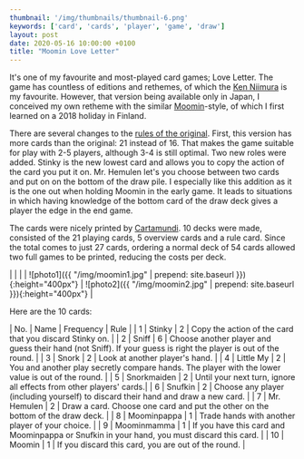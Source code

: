 ```yaml
---
thumbnail: '/img/thumbnails/thumbnail-6.png'
keywords: ['card', 'cards', 'player', 'game', 'draw']
layout: post
date: 2020-05-16 10:00:00 +0100
title: "Moomin Love Letter"
---
```


It's one of my favourite and most-played card games; Love Letter. The game has countless of editions and rethemes, of which the [Ken Niimura](https://kenniimura.squarespace.com/loveletter) is my favourite. However, that version being available only in Japan, I conceived my own retheme with the similar [Moomin](https://www.moomin.com)-style, of which I first learned on a 2018 holiday in Finland. 

There are several changes to the [rules of the original](https://www.ultraboardgames.com/love-letter/game-rules.php). First, this version has more cards than the original: 21 instead of 16. That makes the game suitable for play with 2-5 players, although 3-4 is still optimal. Two new roles were added. Stinky is the new lowest card and allows you to copy the action of the card you put it on. Mr. Hemulen let's you choose between two cards and put on on the bottom of the draw pile. I especially like this addition as it is the one out when holding Moomin in the early game. It leads to situations in which having knowledge of the bottom card of the draw deck gives a player the edge in the end game.

The cards were nicely printed by [Cartamundi](https://www.makemygame.com/). 10 decks were made, consisted of the 21 playing cards, 5 overview cards and a rule card. Since the total comes to just 27 cards, ordering a normal deck of 54 cards allowed two full games to be printed, reducing the costs per deck.

|  |  |
| ![photo1]({{ "/img/moomin1.jpg" | prepend: site.baseurl }}){:height="400px"} | ![photo2]({{ "/img/moomin2.jpg" | prepend: site.baseurl }}){:height="400px"} |

Here are the 10 cards:

| No. | Name | Frequency | Rule |
|  1  | Stinky | 2 | Copy the action of the card that you discard Stinky on. |
|  2  | Sniff | 6 | Choose another player and guess their hand (not Sniff). If your guess is right the player is out of the round.  |
|  3  | Snork | 2 | Look at another player's hand. |
|  4  | Little My | 2 | You and another play secretly compare hands. The player with the lower value is out of the round. |
|  5  | Snorkmaiden | 2 | Until your next turn, ignore all effects from other players' cards.|
|  6  | Snufkin | 2 | Choose any player (including yourself) to discard their hand and draw a new card. |
|  7  | Mr. Hemulen | 2 | Draw a card. Choose one card and put the other on the bottom of the draw deck. |
|  8  | Moominpappa | 1 | Trade hands with another player of your choice. |
|  9  | Moominmamma | 1 | If you have this card and Moominpappa or Snufkin in your hand, you must discard this card. |
|  10 | Moomin | 1 | If you discard this card, you are out of the round. |

